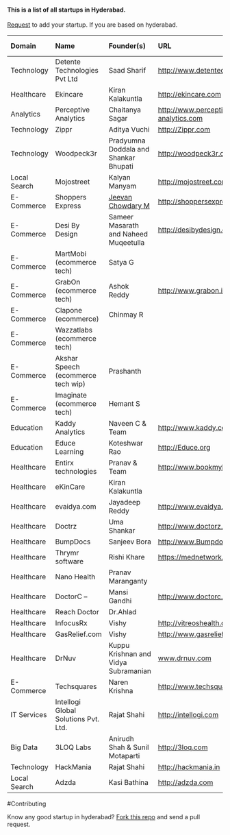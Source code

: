 
#### This is a list of all startups in Hyderabad.

[Request](https://github.com/startupbyx/startups-hyderabad/issues/new) to add your startup. If you are based on hyderabad.

| Domain  | Name | Founder(s) | URL | Year Founded |
| :------- | :---- | :---- | :---- | :--- |
|Technology | Detente Technologies Pvt Ltd | Saad Sharif | http://www.detentech.com | 2014 |
| Healthcare | Ekincare | Kiran Kalakuntla | http://ekincare.com | 2014 |
| Analytics | Perceptive Analytics | Chaitanya Sagar | http://www.perceptive-analytics.com | 2007 |
| Technology | Zippr | Aditya Vuchi| http://Zippr.com | 2014 |
| Technology | Woodpeck3r | Pradyumna Doddala and Shankar Bhupati| http://woodpeck3r.com | 2013 |
| Local Search | Mojostreet | Kalyan Manyam| http://mojostreet.com | 2011 |
| E-Commerce | Shoppers Express | [Jeevan Chowdary M](https://www.facebook.com/g1.8.jeevan) | http://shoppersexpress.in | 2014 |
| E-Commerce | Desi By Design | Sameer Masarath and Naheed Muqeetulla |  http://desibydesign.com | 2014 |
| E-Commerce | MartMobi (ecommerce tech) | Satya G | |
| E-Commerce | GrabOn (ecommerce tech) | Ashok Reddy | http://www.grabon.in | 2013 |
| E-Commerce | Clapone (ecommerce) | Chinmay R | |
| E-Commerce | Wazzatlabs (ecommerce tech) | |
| E-Commerce | Akshar Speech (ecommerce tech wip) | Prashanth | |
| E-Commerce | Imaginate (ecommerce tech) | Hemant S | |
| Education |   Kaddy Analytics |Naveen C & Team | http://www.kaddy.co | |
| Education |   Educe Learning |Koteshwar Rao | http://Educe.org |2012 |
| Healthcare |   Entirx technologies |Pranav & Team | http://www.bookmylab.in | |
| Healthcare | eKinCare | Kiran Kalakuntla | |
| Healthcare | evaidya.com | Jayadeep Reddy | http://www.evaidya.com  | |
| Healthcare | Doctrz  | Uma Shankar | http://www.doctorz.com | |
| Healthcare | BumpDocs | Sanjeev Bora | http://www.Bumpdocs.com | |
| Healthcare | Thrymr software | Rishi Khare | https://mednetwork.in | |
| Healthcare | Nano Health | Pranav Maranganty | |
| Healthcare | DoctorC – | Mansi Gandhi | http://www.doctorc.com | |
| Healthcare | Reach Doctor | Dr.Ahlad | |
| Healthcare | InfocusRx | Vishy  | http://vitreoshealth.com |
| Healthcare | GasRelief.com | Vishy | http://www.gasrelief.com | |
| Healthcare | DrNuv | Kuppu Krishnan and Vidya Subramanian | www.drnuv.com | 2014 |
| E-Commerce | Techsquares | Naren Krishna | http://www.techsquares.com/ |
| IT Services | Intellogi Global Solutions Pvt. Ltd. | Rajat Shahi | http://intellogi.com | 2013 |
| Big Data | 3LOQ Labs | Anirudh Shah & Sunil Motaparti | http://3loq.com | 2014 |
| Technology | HackMania | Rajat Shahi| http://hackmania.in | 2014 |
| Local Search | Adzda | Kasi Bathina| http://adzda.com | 2014


#Contributing

Know any good startup in hyderabad? [Fork this repo](https://github.com/startupbyx/startups-hyderabad) and send a pull request.
